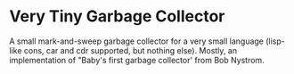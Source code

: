 Very Tiny Garbage Collector
=========

A small mark-and-sweep garbage collector for a very
small language (lisp-like cons, car and cdr supported, 
but nothing else). Mostly, an implementation of "Baby's 
first garbage collector' from Bob Nystrom.
